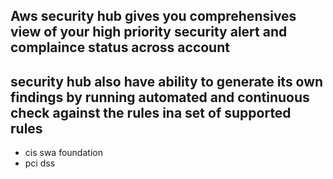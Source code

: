 ## Aws security hub gives you comprehensives view of your high priority security alert and complaince status across account
## security hub also have ability to generate its own findings by running automated and continuous check against the rules ina set of supported rules
- cis swa foundation 
- pci dss